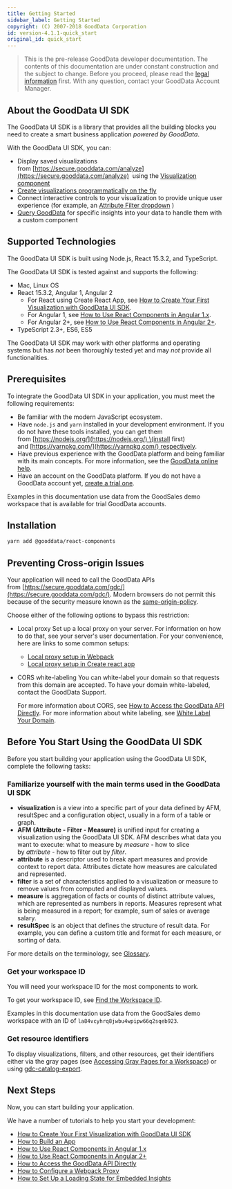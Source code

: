 ```yaml
---
title: Getting Started
sidebar_label: Getting Started
copyright: (C) 2007-2018 GoodData Corporation
id: version-4.1.1-quick_start
original_id: quick_start
---
```


> This is the pre-release GoodData developer documentation.
  The contents of this documentation are under constant construction and the subject to change.
  Before you proceed, please read the [legal information](legal_notices.md) first.
  With any question, contact your GoodData Account Manager.

## About the GoodData UI SDK

The GoodData UI SDK is a library that provides all the building blocks you need to create a smart business application _powered by GoodData_.

With the GoodData UI SDK, you can:

* Display saved visualizations from [https://secure.gooddata.com/analyze](https://secure.gooddata.com/analyze)
   using the [Visualization component](ht_build_app.md#embed-an-existing-visualization)
* [Create visualizations programmatically on the fly](ht_build_app.md)
* Connect interactive controls to your visualization to provide unique user experience \(for example, an
  [Attribute Filter dropdown](ht_build_app.md)
  \)
* [Query GoodData](ht_access_gd_api_directly.md) for specific insights into your data to handle them with a custom component

## Supported Technologies

The GoodData UI SDK is built using Node.js, React 15.3.2, and TypeScript.

The GoodData UI SDK is tested against and supports the following:

* Mac, Linux OS
* React 15.3.2, Angular 1, Angular 2
  * For React using Create React App, see [How to Create Your First Visualization with GoodData UI SDK](02_start__no_boilerplate.md).
  * For Angular 1, see [How to Use React Components in Angular 1.x](30_tips__use_angular_1.x.md).
  * For Angular 2+, see [How to Use React Components in Angular 2+](30_tips__use_angular_2.x.md).
* TypeScript 2.3+, ES6, ES5

The GoodData UI SDK may work with other platforms and operating systems but has _not_ been thoroughly tested yet and may _not_ provide all functionalities.

## Prerequisites

To integrate the GoodData UI SDK in your application, you must meet the following requirements:

* Be familiar with the modern JavaScript ecosystem.
* Have `node.js` and `yarn` installed in your development environment. If you do not have these tools installed, you can get them from [https://nodejs.org/](https://nodejs.org/) \(install first\) and [https://yarnpkg.com/](https://yarnpkg.com/) respectively.
* Have previous experience with the GoodData platform and being familiar with its main concepts. For more information, see the [GoodData online help](https://help.gooddata.com/display/doc/GoodData+Help).
* Have an account on the GoodData platform. If you do not have a GoodData account yet, [create a trial one](https://secure.gooddata.com/account.html?lastUrl=%252F#/registration/projectTemplate/urn%253Agooddata%253AOnboardingProductTour).

Examples in this documentation use data from the GoodSales demo workspace that is available for trial GoodData accounts.

## Installation

```bash
yarn add @gooddata/react-components
```

## Preventing Cross-origin Issues

Your application will need to call the GoodData APIs from [https://secure.gooddata.com/gdc/](https://secure.gooddata.com/gdc/). Modern browsers do not permit this because of the security measure known as the [same-origin-policy](https://developer.mozilla.org/en-US/docs/Web/Security/Same-origin_policy).

Choose either of the following options to bypass this restriction:

* Local proxy
  Set up a local proxy on your server. For information on how to do that, see your server's user documentation. For your convenience, here are links to some common setups:
  * [Local proxy setup in Webpack](https://webpack.github.io/docs/webpack-dev-server.html#proxy)
  * [Local proxy setup in Create react app](02_start__no_boilerplate.md#step-4-prevent-cross-origin-issues)
* CORS white-labeling
  You can white-label your domain so that requests from this domain are accepted. To have your domain white-labeled, contact the GoodData Support.

  For more information about CORS, see
  [How to Access the GoodData API Directly](ht_access_gd_api_directly.md). For more information about white labeling, see [White Label Your Domain](https://help.gooddata.com/display/doc/White+Label+Your+Domain).

## Before You Start Using the GoodData UI SDK

Before you start building your application using the GoodData UI SDK, complete the following tasks:

### Familiarize yourself with the main terms used in the GoodData UI SDK

* **visualization** is a view into a specific part of your data defined by AFM, resultSpec and a configuration object, usually in a form of a table or graph.
* **AFM**
  **\(Attribute - Filter - Measure\)** is unified input for creating a visualization using the GoodData UI SDK. AFM describes what data you want to execute: what to measure by _measure_ - how to slice by _attribute_ - how to filter out by _filter_.
* **attribute** is a descriptor used to break apart measures and provide context to report data. Attributes dictate how measures are calculated and represented.
* **filter** is a set of characteristics applied to a visualization or measure to remove values from computed and displayed values.
* **measure** is aggregation of facts or counts of distinct attribute values, which are represented as numbers in reports. Measures represent what is being measured in a report; for example, sum of sales or average salary.
* **resultSpec** is an object that defines the structure of result data. For example, you can define a custom title and format for each measure, or sorting of data.

For more details on the terminology, see [Glossary](glossary.md).

### Get your workspace ID

You will need your workspace ID for the most components to work.

To get your workspace ID, see [Find the Workspace ID](https://help.gooddata.com/pages/viewpage.action?pageId=86796773).

Examples in this documentation use data from the GoodSales demo workspace with an ID of `la84vcyhrq8jwbu4wpipw66q2sqeb923`.

### Get resource identifiers

To display visualizations, filters, and other resources, get their identifiers either via the gray pages \(see [Accessing Gray Pages for a Workspace](https://help.gooddata.com/pages/viewpage.action?pageId=86796807)\) or using [gdc-catalog-export](02_start__catalog_export.md).

## Next Steps

Now, you can start building your application.

We have a number of tutorials to help you start your development:

* [How to Create Your First Visualization with GoodData UI SDK](02_start__no_boilerplate.md)
* [How to Build an App](ht_build_app.md)
* [How to Use React Components in Angular 1.x](30_tips__use_angular_1.x.md)
* [How to Use React Components in Angular 2+](30_tips__use_angular_2.x.md)
* [How to Access the GoodData API Directly](ht_access_gd_api_directly.md)
* [How to Configure a Webpack Proxy](ht_configure_webpack_proxy.md)
* [How to Set Up a Loading State for Embedded Insights](ht_set_up_loading_state_for_embeded_insight.md)
